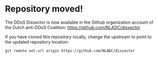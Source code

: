 # Repository moved!

The DDoS Dissector is now available in the Github organization account of the Dutch anti-DDoS Coalition:
https://github.com/NLADC/dissector

If you have cloned this repository locally, change the upstream to point to the updated repository location:

`git remote set-url origin https://github.com/NLADC/dissector`
